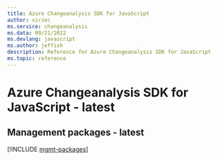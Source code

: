 ```yaml
---
title: Azure Changeanalysis SDK for JavaScript
author: xirzec
ms.service: changeanalysis
ms.data: 09/21/2022
ms.devlang: javascript
ms.author: jeffish
description: Reference for Azure Changeanalysis SDK for JavaScript
ms.topic: reference
---
```

# Azure Changeanalysis SDK for JavaScript - latest

## Management packages - latest
[!INCLUDE [mgmt-packages](changeanalysis-mgmt-index.md)]